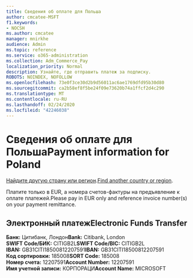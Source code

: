 ```yaml
---
title: Сведения об оплате для Польша
author: cmcatee-MSFT
f1.keywords:
- NOCSH
ms.author: cmcatee
manager: mnirkhe
audience: Admin
ms.topic: reference
ms.service: o365-administration
ms.collection: Adm_Commerce_Pay
localization_priority: Normal
description: Узнайте, где отправить платеж за подписку.
ROBOTS: NOINDEX, NOFOLLOW
ms.openlocfilehash: 73e0f3ce30d2b9d56011ac6ae1769dfd95b30d80
ms.sourcegitcommit: ca2b58ef8f5be24f09e73620b74a1ffcf2d4c290
ms.translationtype: MT
ms.contentlocale: ru-RU
ms.lasthandoff: 02/24/2020
ms.locfileid: "42246038"
---
```

# <a name="payment-information-for-poland"></a><span data-ttu-id="de576-103">Сведения об оплате для Польша</span><span class="sxs-lookup"><span data-stu-id="de576-103">Payment information for Poland</span></span>

<span data-ttu-id="de576-104">[Найдите другую страну или регион](../billing-and-payments/pay-for-your-subscription.md).</span><span class="sxs-lookup"><span data-stu-id="de576-104">[Find another country or region](../billing-and-payments/pay-for-your-subscription.md).</span></span>

<span data-ttu-id="de576-105">Платите только в EUR, а номера счетов-фактуры на предъявление к оплате платежей.</span><span class="sxs-lookup"><span data-stu-id="de576-105">Please pay in EUR only and reference invoice number(s) on your payment remittance.</span></span>

## <a name="electronic-funds-transfer"></a><span data-ttu-id="de576-106">Электронный платеж</span><span class="sxs-lookup"><span data-stu-id="de576-106">Electronic Funds Transfer</span></span>

<span data-ttu-id="de576-107">**Банк:** Цитибанк, Лондон</span><span class="sxs-lookup"><span data-stu-id="de576-107">**Bank:** Citibank, London</span></span>  
<span data-ttu-id="de576-108">**SWIFT Code/БИК:** CITIGB2L</span><span class="sxs-lookup"><span data-stu-id="de576-108">**SWIFT Code/BIC:** CITIGB2L</span></span>  
<span data-ttu-id="de576-109">**IBAN:** GB31CITI18500812207591</span><span class="sxs-lookup"><span data-stu-id="de576-109">**IBAN:** GB31CITI18500812207591</span></span>  
<span data-ttu-id="de576-110">**Код сортировки:** 185008</span><span class="sxs-lookup"><span data-stu-id="de576-110">**SORT Code:** 185008</span></span>  
<span data-ttu-id="de576-111">**Номер счета:** 12207591</span><span class="sxs-lookup"><span data-stu-id="de576-111">**Account Number:** 12207591</span></span>  
<span data-ttu-id="de576-112">**Имя учетной записи:** КОРПОРАЦИ</span><span class="sxs-lookup"><span data-stu-id="de576-112">**Account Name:** MICROSOFT</span></span>